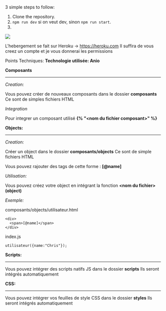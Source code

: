 3 simple steps to follow:

1) Clone the repository.
2) `npm run dev` si on veut dev, sinon `npm run start`.
3)

![](https://media.giphy.com/media/14kdiJUblbWBXy/giphy.gif)

L'hebergement se fait sur Heroku -> https://heroku.com
Il suffira de vous creez un compte et je vous donnerai les permissions

Points Techniques:
**Technologie utilisée: Anio**

__**Composants**__
_________

*Creation:*

Vous pouvez créer de nouveaux composants dans le dossier **composants**
Ce sont de simples fichiers HTML

*Integration*

Pour integrer un composant utilisé **{% "\<nom du fichier composant>" %}**
  
 **__Objects:__**
 _________
 
 *Creation:*
 
 Créer un object dans le dossier **composants/objects**
 Ce sont de simple fichiers HTML

Vous pouvez rajouter des tags de cette forme : **\[@name]**

*Utilisation:*

Vous pouvez créez votre object en intégrant la fonction **\<nom du fichier>(object)**

*Exemple:*

composants/objects/utilisateur.html

```
<div>
  <span>[@name]</span>
</div>
```

index.js
```
utilisateur({name:"Chris"});
```

**__Scripts:__**
_________________

Vous pouvez intégrer des scripts natifs JS dans le dossier **scripts** 
Ils seront intégrés automatiquement

**__CSS:__**
_____________

Vous pouvez intégrer vos feuilles de style CSS dans le dossier **styles** 
Ils seront intégrés automatiquement
